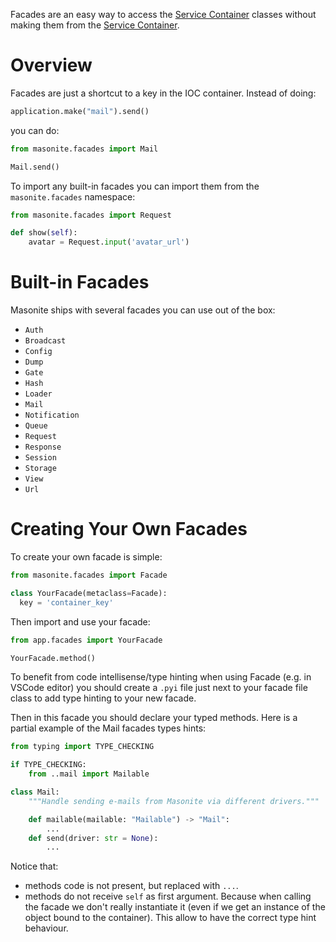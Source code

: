 Facades are an easy way to access the [Service Container](../architecture/service-container.md) classes without making them from the [Service Container](../architecture/service-container.md).

# Overview
Facades are just a shortcut to a key in the IOC container. Instead of doing:

```python
application.make("mail").send()
```

you can do:

```python
from masonite.facades import Mail

Mail.send()
```

To import any built-in facades you can import them from the `masonite.facades` namespace:

```python
from masonite.facades import Request

def show(self):
    avatar = Request.input('avatar_url')
```

# Built-in Facades

Masonite ships with several facades you can use out of the box:

- `Auth`
- `Broadcast`
- `Config`
- `Dump`
- `Gate`
- `Hash`
- `Loader`
- `Mail`
- `Notification`
- `Queue`
- `Request`
- `Response`
- `Session`
- `Storage`
- `View`
- `Url`

# Creating Your Own Facades

To create your own facade is simple:

```python
from masonite.facades import Facade

class YourFacade(metaclass=Facade):
  key = 'container_key'
```

Then import and use your facade:

```python
from app.facades import YourFacade

YourFacade.method()
```

To benefit from code intellisense/type hinting when using Facade (e.g. in VSCode editor) you should create a `.pyi` file just next to your facade file class to add type hinting to your new facade.

Then in this facade you should declare your typed methods. Here is a partial example of the Mail facades types hints:

```python
from typing import TYPE_CHECKING

if TYPE_CHECKING:
    from ..mail import Mailable

class Mail:
    """Handle sending e-mails from Masonite via different drivers."""

    def mailable(mailable: "Mailable") -> "Mail":
        ...
    def send(driver: str = None):
        ...
```

Notice that:
  - methods code is not present, but replaced with `...`.
  - methods do not receive `self` as first argument. Because when calling the facade we don't really instantiate it (even if we get an instance of the object bound to the container). This allow to have the correct type hint behaviour.